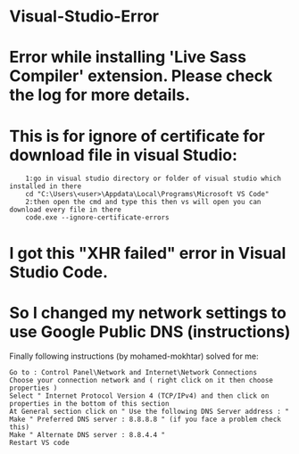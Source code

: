 # Visual-Studio-Error

# Error while installing 'Live Sass Compiler' extension. Please check the log for more details.
# This is for ignore of certificate for download file in visual Studio:

        1:go in visual studio directory or folder of visual studio which installed in there 
        cd "C:\Users\<user>\Appdata\Local\Programs\Microsoft VS Code"
        2:then open the cmd and type this then vs will open you can download every file in there
        code.exe --ignore-certificate-errors

# I got this "XHR failed" error in Visual Studio Code.
# So I changed my network settings to use Google Public DNS (instructions)
Finally following instructions (by mohamed-mokhtar) solved for me:

    Go to : Control Panel\Network and Internet\Network Connections
    Choose your connection network and ( right click on it then choose properties )
    Select " Internet Protocol Version 4 (TCP/IPv4) and then click on properties in the bottom of this section
    At General section click on " Use the following DNS Server address : "
    Make " Preferred DNS server : 8.8.8.8 " (if you face a problem check this)
    Make " Alternate DNS server : 8.8.4.4 "
    Restart VS code
